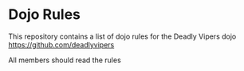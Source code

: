 Dojo Rules
==========

This repository contains a list of dojo rules for the Deadly Vipers dojo https://github.com/deadlyvipers

All members should read the rules

